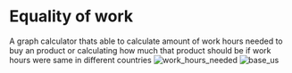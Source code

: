 # Equality of work
 
A graph calculator thats able to calculate amount of work hours needed to buy an product or calculating how much that product should be if work hours were same in different countries
![work_hours_needed](https://github.com/Oswiny/Equality-of-work/assets/71399357/12fa2814-a6f1-44fb-ada4-85d9a9806f5a)
![base_us](https://github.com/Oswiny/Equality-of-work/assets/71399357/e48b1a76-627a-407d-b4fd-cc36e06ab25c)
